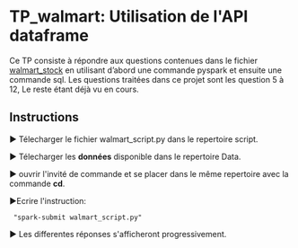 # TP_walmart: Utilisation de l'API dataframe
Ce TP consiste à répondre aux questions contenues dans le fichier  [walmart_stock](https://docs.google.com/document/d/12DvCjelzdr-Ws_6sQ8DK2yVV5jw5ELAM1anXLllNbp4/edit) en utilisant d’abord une commande pyspark et ensuite une commande sql.
Les questions traitées dans ce projet sont les question 5 à 12, Le reste étant déjà vu en cours. 

## Instructions
:arrow_forward: Télecharger le fichier walmart_script.py dans le repertoire script.  

:arrow_forward: Télecharger les **données** disponible dans le repertoire Data.

:arrow_forward: ouvrir l'invité de commande et se placer dans le même repertoire avec la commande **cd**.

:arrow_forward:Ecrire l'instruction: 

     "spark-submit walmart_script.py"

:arrow_forward: Les differentes réponses s'afficheront progressivement.

